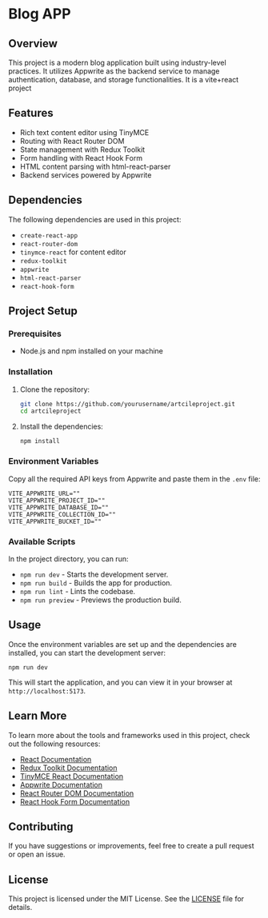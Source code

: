 
# Blog APP

## Overview

This project is a modern blog application built using industry-level practices. It utilizes Appwrite as the backend service to manage authentication, database, and storage functionalities. It is a vite+react project

## Features

- Rich text content editor using TinyMCE
- Routing with React Router DOM
- State management with Redux Toolkit
- Form handling with React Hook Form
- HTML content parsing with html-react-parser
- Backend services powered by Appwrite

## Dependencies

The following dependencies are used in this project:

- `create-react-app`
- `react-router-dom`
- `tinymce-react` for content editor
- `redux-toolkit`
- `appwrite`
- `html-react-parser`
- `react-hook-form`

## Project Setup

### Prerequisites

- Node.js and npm installed on your machine

### Installation

1. Clone the repository:

    ```sh
    git clone https://github.com/yourusername/artcileproject.git
    cd artcileproject
    ```

2. Install the dependencies:

    `npm install`

### Environment Variables

Copy all the required API keys from Appwrite and paste them in the `.env` file:

    VITE_APPWRITE_URL=""
    VITE_APPWRITE_PROJECT_ID=""
    VITE_APPWRITE_DATABASE_ID=""
    VITE_APPWRITE_COLLECTION_ID=""
    VITE_APPWRITE_BUCKET_ID=""

### Available Scripts

In the project directory, you can run:

- `npm run dev` - Starts the development server.
- `npm run build` - Builds the app for production.
- `npm run lint` - Lints the codebase.
- `npm run preview` - Previews the production build.



## Usage

Once the environment variables are set up and the dependencies are installed, you can start the development server:

    npm run dev

This will start the application, and you can view it in your browser at `http://localhost:5173`.

## Learn More

To learn more about the tools and frameworks used in this project, check out the following resources:

- [React Documentation](https://reactjs.org/)
- [Redux Toolkit Documentation](https://redux-toolkit.js.org/)
- [TinyMCE React Documentation](https://www.tiny.cloud/docs/integrations/react/)
- [Appwrite Documentation](https://appwrite.io/docs)
- [React Router DOM Documentation](https://reactrouter.com/)
- [React Hook Form Documentation](https://react-hook-form.com/)

## Contributing

If you have suggestions or improvements, feel free to create a pull request or open an issue.

## License

This project is licensed under the MIT License. See the [LICENSE](LICENSE) file for details.